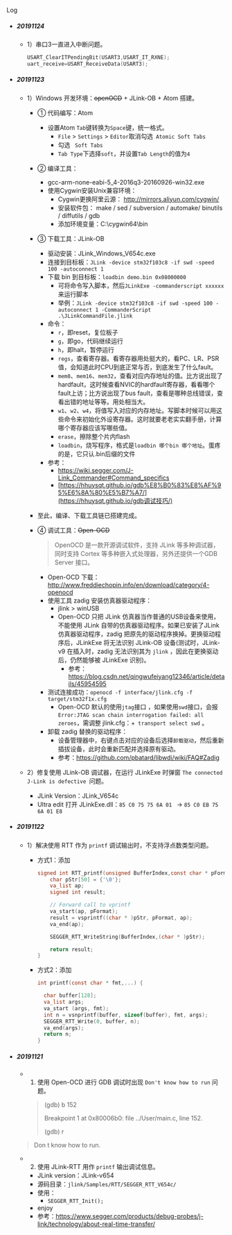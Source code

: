 Log

- ##### 20191124

  - 1）串口3一直进入中断问题。

    ```c
    USART_ClearITPendingBit(USART3,USART_IT_RXNE);
    uart_receive=USART_ReceiveData(USART3);
    ```




- ##### 20191123

  - 1）Windows 开发环境：~~openOCD~~ + JLink-OB + Atom 搭建。
  
    - ① 代码编写：Atom
  
      - 设置Atom `Tab`键转换为`Space`键，统一格式。
        - `File` > `Settings` > `Editor`取消勾选` Atomic Soft Tabs`
        - 勾选 ` Soft Tabs`
        -  `Tab Type`下选择`soft`，并设置`Tab Length`的值为`4 `
  
    - ② 编译工具：
  
      - gcc-arm-none-eabi-5_4-2016q3-20160926-win32.exe
      - 使用Cygwin安装Unix兼容环境：
        - Cygwin更换阿里云源：  http://mirrors.aliyun.com/cygwin/   
        - 安装软件包： make / sed / subversion / automake/ binutils / diffutils / gdb
        -  添加环境变量：C:\cygwin64\bin
  
    - ③ 下载工具：JLink-OB
  
      - 驱动安装：JLink_Windows_V654c.exe
      - 连接到目标板：`JLink -device stm32f103c8 -if swd -speed 100 -autoconnect 1`
      - 下载 bin 到目标板：`loadbin demo.bin 0x08000000  `
        - 可将命令写入脚本，然后` JLinkExe -commanderscript xxxxxx `来运行脚本
        - 举例：`JLink -device stm32f103c8 -if swd -speed 100 -autoconnect 1 -CommanderScript .\JLinkCommandFile.jlink`
      - 命令：
        - `r`，即reset，复位板子
        - `g`，即go，代码继续运行
        - `h`，即halt，暂停运行
        - `regs`，查看寄存器。看寄存器用处挺大的，看PC、LR、PSR值，会知道此时CPU到底正常与否，到底发生了什么fault。
        - `mem8`、`mem16`、`mem32`，查看对应内存地址的值。比方说出现了hardfault，这时候查看NVIC的hardfault寄存器，看看哪个fault上访；比方说出现了bus fault，查看是哪种总线错误，查看出错的地址等等。用处相当大。
        - `w1`、`w2`、`w4`，将值写入对应的内存地址。写脚本时候可以用这些命令来初始化外设寄存器。这时就要老老实实翻手册，计算哪个寄存器应该写哪些值。
        - `erase`，擦除整个片内flash
        - `loadbin`，烧写程序，格式是`loadbin 哪个bin 哪个地址`。蛋疼的是，它只认.bin后缀的文件
      - 参考：
        -  https://wiki.segger.com/J-Link_Commander#Command_specifics 
        -  [https://hhuysqt.github.io/gdb%E8%B0%83%E8%AF%95%E6%8A%80%E5%B7%A7/](https://hhuysqt.github.io/gdb调试技巧/) 
  
    - 至此，编译、下载工具链已搭建完成。
  
    - ④ 调试工具：~~Open-OCD~~
  
      > OpenOCD 是一款开源调试软件，支持 JLink 等多种调试器，同时支持 Cortex 等多种嵌入式处理器，另外还提供一个GDB Server 接口。
  
      - Open-OCD 下载： http://www.freddiechopin.info/en/download/category/4-openocd 
      - 使用工具 zadig 安装仿真器驱动程序：
        - jlink > winUSB
        - Open-OCD 只把 JLink 仿真器当作普通的USB设备来使用，不能使用 JLink 自带的仿真器驱动程序。如果已安装了JLink 仿真器驱动程序，zadig 把原先的驱动程序换掉。更换驱动程序后，JLinkExe 将无法识别 JLink-OB 设备(测试时，JLink-v9 在插入时，zadig 无法识别其为 `jlink` ，因此在更换驱动后，仍然能够被 JLinkExe 识别)。
          - 参考： https://blog.csdn.net/qingwufeiyang12346/article/details/45954595 
      - 测试连接成功：`openocd -f interface/jlink.cfg -f target/stm32f1x.cfg `
        - Open-OCD  默认的使用`jtag`接口 ，如果使用`swd`接口，会报`Error:JTAG scan chain interrogation failed: all zeroes`，需调整 jlink.cfg：+` transport select swd` 。
      - 卸载 zadig 替换的驱动程序：
        - 设备管理器中，右键点击对应的设备后选择`卸载驱动`，然后重新插拔设备，此时会重新匹配并选择原有驱动。
        - 参考：https://github.com/pbatard/libwdi/wiki/FAQ#Zadig  
  
  - 2）修复使用 JLink-OB 调试器，在运行 JLinkExe 时弹窗 `The connected J-Link is defective `问题。 
    
    - JLink Version：JLink_V654c
    - Ultra edit 打开 JLinkExe.dll：`85 C0 75 75 6A 01 ` -> ` 85 C0 EB 75 6A 01 E8 `



- ##### 20191122 

  - 1）解决使用 RTT 作为 `printf` 调试输出时，不支持浮点数类型问题。

    - 方式1：添加

      ```c
      signed int RTT_printf(unsigned BufferIndex,const char * pFormat, ...){
          char pStr[50] = {'\0'};
          va_list ap;
          signed int result;
      
          // Forward call to vprintf
          va_start(ap, pFormat);
          result = vsprintf((char * )pStr, pFormat, ap);
          va_end(ap);
      
          SEGGER_RTT_WriteString(BufferIndex,(char * )pStr);
      
          return result;
      }
      ```

    - 方式2：添加

      ```c
      int printf(const char * fmt,...) {
      
        char buffer[128];
        va_list args;
        va_start (args, fmt);
        int n = vsnprintf(buffer, sizeof(buffer), fmt, args);
        SEGGER_RTT_Write(0, buffer, n);
        va_end(args);
        return n;
      }
      ```





- ##### 20191121

  - 1) 使用 Open-OCD 进行 GDB 调试时出现 `Don't know how to run` 问题。
    
    >(gdb) b 152
    >
    >Breakpoint 1 at 0x80006b0: file ../User/main.c, line 152.
    >
    >(gdb) r
    >
  >Don t know how to run.
  
  
  
  
  
  - 2) 使用 JLink-RTT 用作 `printf` 输出调试信息。
    - JLink version：JLink-v654
    - 源码目录：`jlink/Samples/RTT/SEGGER_RTT_V654c/`
    - 使用：
      - `SEGGER_RTT_Init();`
    - enjoy
    - 参考：https://www.segger.com/products/debug-probes/j-link/technology/about-real-time-transfer/
  
